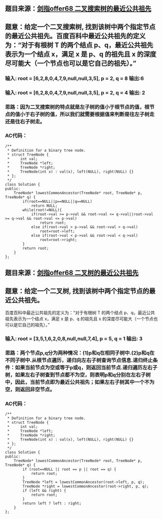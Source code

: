 ## 题目来源：[剑指offer68 二叉搜索树的最近公共祖先](https://leetcode-cn.com/problems/er-cha-sou-suo-shu-de-zui-jin-gong-gong-zu-xian-lcof/)

## 题意：给定一个二叉搜索树, 找到该树中两个指定节点的最近公共祖先。百度百科中最近公共祖先的定义为：“对于有根树 T 的两个结点 p、q，最近公共祖先表示为一个结点 x，满足 x 是 p、q 的祖先且 x 的深度尽可能大（一个节点也可以是它自己的祖先）。”

### 输入: root = [6,2,8,0,4,7,9,null,null,3,5], p = 2, q = 8  输出:6 
### 输入: root = [6,2,8,0,4,7,9,null,null,3,5], p = 2, q = 4  输出: 2

### 思路：因为二叉搜索树的特点就是左子树的值小于根节点的值，根节点的值小于右子树的值，所以我们就需要根据值来判断是往左子树走还是往右子树走。

### AC代码：

```
/**
 * Definition for a binary tree node.
 * struct TreeNode {
 *     int val;
 *     TreeNode *left;
 *     TreeNode *right;
 *     TreeNode(int x) : val(x), left(NULL), right(NULL) {}
 * };
 */
class Solution {
public:
    TreeNode* lowestCommonAncestor(TreeNode* root, TreeNode* p, TreeNode* q) {
        if(root==NULL||p==NULL||q==NULL)
            return NULL;
        while(root!=NULL){
            if(root->val >= p->val && root->val <= q->val||root->val >= q->val && root->val <= p->val)
                return root;
            else if(root->val > p->val && root->val > q->val)
                root=root->left;
            else if(root->val < p->val && root->val < q->val)
                root=root->right;
        }
        return root;
    }
};
```

## 题目来源：[剑指offer68 二叉树的最近公共祖先](https://leetcode-cn.com/problems/er-cha-shu-de-zui-jin-gong-gong-zu-xian-lcof/)

## 题意：给定一个二叉树, 找到该树中两个指定节点的最近公共祖先。

百度百科中最近公共祖先的定义为：“对于有根树 T 的两个结点 p、q，最近公共祖先表示为一个结点 x，满足 x 是 p、q 的祖先且 x 的深度尽可能大（一个节点也可以是它自己的祖先）。”

### 输入:  root = [3,5,1,6,2,0,8,null,null,7,4], p = 5, q = 1 输出: 3

### 思路：两个节点p,q分为两种情况：(1)p和q在相同子树中.(2)p和q在不同子树中.从根节点遍历，递归向左右子树查询节点信息.递归终止条件：如果当前节点为空或等于p或q，则返回当前节点.递归遍历左右子树，如果左右子树查到节点都不为空，则表明p和q分别在左右子树中，因此，当前节点即为最近公共祖先；如果左右子树其中一个不为空，则返回非空节点。

### AC代码：

```
/**
 * Definition for a binary tree node.
 * struct TreeNode {
 *     int val;
 *     TreeNode *left;
 *     TreeNode *right;
 *     TreeNode(int x) : val(x), left(NULL), right(NULL) {}
 * };
 */
class Solution {
public:
    TreeNode* lowestCommonAncestor(TreeNode* root, TreeNode* p, TreeNode* q) {
        if (root==NULL || root == p || root == q) {
            return root;
        }
        TreeNode *left = lowestCommonAncestor(root->left, p, q);
        TreeNode *right = lowestCommonAncestor(root->right, p, q);
        if (left && right) {
            return root;
        }
        return left ? left : right;
    }
};
```
